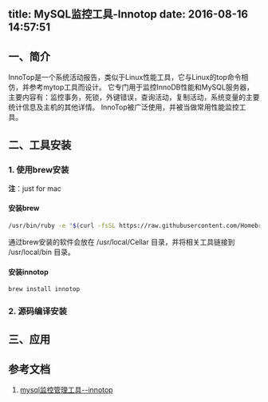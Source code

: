 title: MySQL监控工具-Innotop
date: 2016-08-16 14:57:51
---

## 一、简介
InnoTop是一个系统活动报告，类似于Linux性能工具，它与Linux的top命令相仿，并参考mytop工具而设计。
它专门用于监控InnoDB性能和MySQL服务器，主要内容有：监控事务，死锁，外键错误，查询活动，复制活动，系统变量的主要统计信息及主机的其他详情。
InnoTop被广泛使用，并被当做常用性能监控工具。


## 二、工具安装

### 1. 使用brew安装
**注**：just for mac

#### 安装brew
``` bash
/usr/bin/ruby -e "$(curl -fsSL https://raw.githubusercontent.com/Homebrew/install/master/install)"
```

通过brew安装的软件会放在 /usr/local/Cellar 目录，并将相关工具链接到 /usr/local/bin 目录。

#### 安装innotop
``` bash
brew install innotop
```

### 2. 源码编译安装


## 三、应用



## 参考文档
1. [mysql监控管理工具--innotop](http://blog.csdn.net/wyzxg/article/details/8609981)

